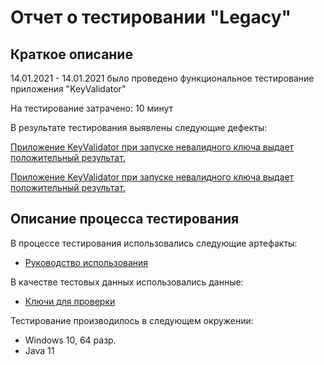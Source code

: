 # Отчет о тестировании "Legacy"
## Краткое описание

14.01.2021 - 14.01.2021 было проведено функциональное тестирование приложения "KeyValidator"

На тестирование затрачено: 10 минут

В результате тестирования выявлены следующие дефекты: 

[Приложение KeyValidator при запуске невалидного ключа выдает положительный результат.](https://github.com/Orazalina/java1.1/issues/4)

[Приложение KeyValidator при запуске невалидного ключа выдает положительный результат.](https://github.com/Orazalina/java1.1/issues/5)

## Описание процесса тестирования
В процессе тестирования использовались следующие артефакты:
* [Руководство использования](https://github.com/netology-code/javaqa-homeworks/blob/master/intro/user-manual.md)

В качестве тестовых данных использовались данные:
* [Ключи для проверки](https://github.com/netology-code/javaqa-homeworks/blob/master/intro/user-manual.md)


Тестирование производилось в следующем окружении:
* Windows 10, 64 разр.
* Java 11